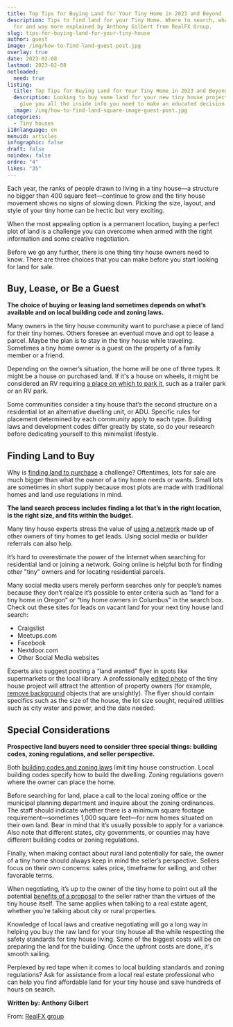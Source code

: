 ```yaml
---
title: Top Tips for Buying Land for Your Tiny Home in 2023 and Beyond
description: Tips to find land for your Tiny Home. Where to search, what to look
  for and way more explained by Anthony Gilbert from RealFX Group.
slug: tips-for-buying-land-for-your-tiny-house
author: guest
image: /img/how-to-find-land-guest-post.jpg
overlay: true
date: 2023-02-08
lastmod: 2023-02-08
notloaded:
  need: true
listing:
  title: Top Tips for Buying Land for Your Tiny Home in 2023 and Beyond
  description: Looking to buy some land for your new tiny house project? We'll
    give you all the inside info you need to make an educated decision.
  image: /img/how-to-find-land-square-image-guest-post.jpg
categories:
  - Tiny houses
i18nlanguage: en
menuid: articles
infographic: false
draft: false
noindex: false
ordre: "4"
likes: "35"
---
```

Each year, the ranks of people drawn to living in a tiny house—a structure no bigger than 400 square feet—continue to grow and the tiny house movement shows no signs of slowing down. Picking the size, layout, and style of your tiny home can be hectic but very exciting. 

When the most appealing option is a permanent location, buying a perfect plot of land is a challenge you can overcome when armed with the right information and some creative negotiation.

Before we go any further, there is one thing tiny house owners need to know. There are three choices that you can make before you start looking for land for sale.

## Buy, Lease, or Be a Guest

**The choice of buying or leasing land sometimes depends on what’s available and on local building code and zoning laws.**

Many owners in the tiny house community want to purchase a piece of land for their tiny homes. Others foresee an eventual move and opt to lease a parcel. Maybe the plan is to stay in the tiny house while traveling. Sometimes a tiny home owner is a guest on the property of a family member or a friend.

Depending on the owner’s situation, the home will be one of three types. It might be a house on purchased land. If it's a house on wheels, it might be considered an RV requiring [a place on which to park it,](https://www.nytimes.com/2017/10/06/realestate/where-can-you-park-a-tiny-home.html) such as a trailer park or an RV park. 

Some communities consider a tiny house that’s the second structure on a residential lot an alternative dwelling unit, or ADU. Specific rules for placement determined by each community apply to each type. Building laws and development codes differ greatly by state, so do your research before dedicating yourself to this minimalist lifestyle.

## Finding Land to Buy

Why is [finding land to purchase](https://www.yourathometeam.com/blog/building-on-vacant-land-how-the-process-differs-from-the-purchase-of-an-existing-home/) a challenge? Oftentimes, lots for sale are much bigger than what the owner of a tiny home needs or wants. Small lots are sometimes in short supply because most plots are made with traditional homes and land use regulations in mind.

**The land search process includes finding a lot that’s in the right location, is the right size, and fits within the budget.**

Many tiny house experts stress the value of [using a network](https://thetinylife.com/3-tips-to-finding-land-for-a-tiny-house/) made up of other owners of tiny homes to get leads. Using social media or builder referrals can also help.

It’s hard to overestimate the power of the Internet when searching for residential land or joining a network. Going online is helpful both for finding other "tiny" owners and for locating residential parcels. 

Many social media users merely perform searches only for people’s names because they don’t realize it’s possible to enter criteria such as “land for a tiny home in Oregon” or “tiny home owners in Columbus” in the search box. Check out these sites for leads on vacant land for your next tiny house land search:

* Craigslist
* Meetups.com
* Facebook
* Nextdoor.com
* Other Social Media websites

Experts also suggest posting a “land wanted” flyer in spots like supermarkets or the local library. A professionally [edited photo](https://www.adobe.com/express/feature/image/editor) of the tiny house project will attract the attention of property owners (for example, [remove background](https://www.pixelcut.ai/tools/background-remover) objects that are unsightly). The flyer should contain specifics such as the size of the house, the lot size sought, required utilities such as city water and power, and the date needed.

## Special Considerations

**Prospective land buyers need to consider three special things: building codes, zoning regulations, and seller perspective.**

Both [building codes and zoning laws](https://www.curbed.com/2016/9/22/13002832/tiny-house-zoning-laws-regulations) limit tiny house construction. Local building codes specify how to build the dwelling. Zoning regulations govern where the owner can place the home.

Before searching for land, place a call to the local zoning office or the municipal planning department and inquire about the zoning ordinances. The staff should indicate whether there is a minimum square footage requirement—sometimes 1,000 square feet—for new homes situated on their own land. Bear in mind that it’s usually possible to apply for a variance. Also note that different states, city governments, or counties may have different building codes or zoning regulations.

Finally, when making contact about rural land potentially for sale, the owner of a tiny home should always keep in mind the seller’s perspective. Sellers focus on their own concerns: sales price, timeframe for selling, and other favorable terms. 

When negotiating, it’s up to the owner of the tiny home to point out all the potential [benefits of a proposal](https://betterproposals.io/proposal-templates/real-estate-proposal-template) to the seller rather than the virtues of the tiny house itself. The same applies when talking to a real estate agent, whether you're talking about city or rural properties.

Knowledge of local laws and creative negotiating will go a long way in helping you buy the raw land for your tiny house all the while respecting the safety standards for tiny house living. Some of the biggest costs will be on preparing the land for the building. Once the upfront costs are done, it's smooth sailing.

Perplexed by red tape when it comes to local building standards and zoning regulations? Ask for assistance from a local real estate professional who can help you find affordable land for your tiny house and save hundreds of hours on search.

**Written by: Anthony Gilbert**

From: [RealFX group](https://www.realfx.com/about/)